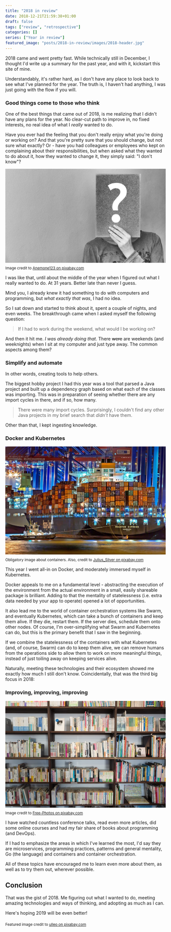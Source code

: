 ```yaml
---
title: "2018 in review"
date: 2018-12-21T21:59:38+01:00
draft: false
tags: ["review", "retrospective"]
categories: []
series: ["Year in review"]
featured_image: "posts/2018-in-review/images/2018-header.jpg"
---
```


2018 came and went pretty fast. While technically still in December, I thought I'd write up a summary for the past year, and with it, kickstart this site of mine.

Understandably, it's rather hard, as I don't have any place to look back to see what I've planned for the year. The truth is, I haven't had anything, I was just going with the flow if you will.

<!--more-->

### Good things come to those who think

One of the best things that came out of 2018, is me realizing that I didn't have any plans for the year. No clear-cut path to improve in, no fixed interests, no real idea of what I _really_ wanted to do.

Have you ever had the feeling that you don't really enjoy what you're doing or working on? And that you're pretty sure that you should change, but not sure what exactly? Or - have you had colleagues or employees who kept on complaining about their responsibilities, but when asked what they wanted to do about it, how they wanted to change it, they simply said: "I don't know"?

![questions](images/question.jpg)
<sub>Image credit to [Anemone123 on pixabay.com](https://pixabay.com/en/question-question-mark-survey-2736480/)</sub>

I was like that, until about the middle of the year when I figured out what I really wanted to do. At 31 years. Better late than never I guess.

Mind you, I already knew it had something to do with computers and programming, but _what exactly that was_, I had no idea.

So I sat down and started to think about it, spent a couple of nights, and even weeks. The breakthrough came when I asked myself the following question:

> If I had to work during the weekend, what would I be working on?

And then it hit me. _I was already doing that_. There ~~were~~ are weekends (and weeknights) when I sit at my computer and just type away. The common aspects among them?

### Simplify and automate

In other words, creating tools to help others.

The biggest hobby project I had this year was a tool that parsed a Java project and built up a dependency graph based on what each of the classes was importing. This was in preparation of seeing whether there are any import cycles in there, and if so, how many.

> There were many import cycles. Surprisingly, I couldn't find any other Java projects in my brief search that _didn't_ have them.

Other than that, I kept ingesting knowledge.

### Docker and Kubernetes

![container ship](images/container.jpg)
<sub>Obligatory image about containers. Also, credit to [Julius_Silver on pixabay.com](https://pixabay.com/en/hamburg-port-of-hamburg-3021820/)</sub>

This year I went all-in on Docker, and moderately immersed myself in Kubernetes.

Docker appeals to me on a fundamental level - abstracting the execution of the environment from the actual environment in a small, easily shareable package is brilliant. Adding to that the mentality of statelessness (i.e. extra data needed by your app to operate) opened a lot of opportunities.

It also lead me to the world of container orchestration systems like Swarm, and eventually Kubernetes, which can take a bunch of containers and keep them alive. If they die, restart them. If the server dies, schedule them onto other nodes. Of course, I'm over-simplifying what Swarm and Kubernetes can do, but this is the primary benefit that I saw in the beginning.

If we combine the statelessness of the containers with what Kubernetes (and, of course, Swarm) can do to keep them alive, we can remove humans from the operations side to allow them to work on more meaningful things, instead of just toiling away on keeping services alive.

Naturally, meeting these technologies and their ecosystem showed me exactly how much  I still don't know. Coincidentally, that was the third big focus in 2018:

### Improving, improving, improving

![bookshelf](images/books.jpg)
<sub>Image credit to [Free-Photos on pixabay.com](https://pixabay.com/en/books-bookshelf-library-literature-1245744/)</sub>

I have watched countless conference talks, read even more articles, did some online courses and had my fair share of books about programming (and DevOps).

If I had to emphasize the areas in which I've learned the most, I'd say they are microservices, programming practices, patterns and general mentality, Go (the language) and containers and container orchestration.

All of these topics have encouraged me to learn even more about them, as well as to try them out, wherever possible.

## Conclusion

That was the gist of 2018. Me figuring out what I wanted to do, meeting amazing technologies and ways of thinking, and adopting as much as I can.

Here's hoping 2019 will be even better!

<sub>Featured image credit to [ulleo on pixabay.com](https://pixabay.com/en/calendar-2018-year-turn-of-the-year-2763496/)</sub>
